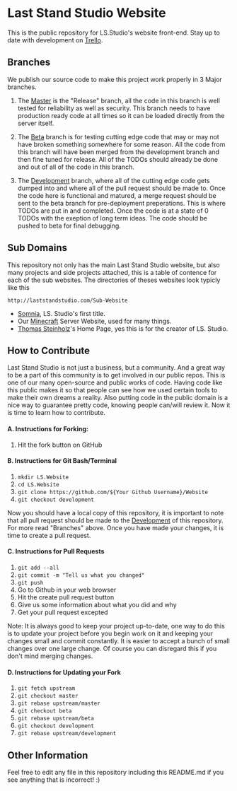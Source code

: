 # Last Stand Studio Website

This is the public repository for LS.Studio's website front-end. Stay up to date with development on [Trello](https://trello.com/b/farQduUj).

## Branches

We publish our source code to make this project work properly in 3 Major branches.

1. The [Master](https://github.com/LastStandStudio/Website/tree/master) is the "Release" branch, 
all the code in this branch is well tested for reliability as well as security. This branch needs to have production 
ready code at all times so it can be loaded directly from the server itself.

2. The [Beta](https://github.com/LastStandStudio/Website/tree/beta) branch is for testing cutting edge code that may or
may not have broken something somewhere for some reason. All the code from this branch will have been merged from
the development branch and then fine tuned for release. All of the TODOs should already be done and out of all of the code in this branch.

3. The [Development](https://github.com/LastStandStudio/Website/tree/development) branch, where all of the cutting edge
code gets dumped into and where all of the pull request should be made to. Once the code here is functional and matured,
a merge request should be sent to the beta branch for pre-deployment preperations. This is where TODOs are put in and completed. Once the code is at a state of 0 TODOs with the exeption of long term ideas. The code should be pushed to beta for final debugging.

## Sub Domains

This repository not only has the main Last Stand Studio website, but also many projects and side projects attached,
this is a table of contence for each of the sub websites. The directories of theses websites look typicly like this 
    
    http://laststandstudio.com/Sub-Website
    
* [Somnia](), LS. Studio's first title.
* Our [Minecraft]() Server Website, used for many things.
* [Thomas Steinholz]()'s Home Page, yes this is for the creator of LS. Studio.

## How to Contribute

Last Stand Studio is not just a business, but a community. And a great way to be a part of this community is to get involved in our public repos. This is one of our many open-source and public works of code. Having code like this public makes it so that people can see how we used certain tools to make their own dreams a reality. Also putting code in the public domain is a nice way to guarantee pretty code, knowing people can/will review it. Now it is time to learn how to contribute.

#### A. Instructions for Forking:
1. Hit the fork button on GitHub

#### B. Instructions for Git Bash/Terminal
1. `mkdir LS.Website`
2. `cd LS.Website`
3. `git clone https://github.com/${Your Github Username}/Website`
4. `git checkout development`

Now you should have a local copy of this repository, it is important to note that all pull request should be made to the [Development](https://github.com/LastStandStudio/Website/tree/development) of this repository. For more read "Branches" above. Once you have made your changes, it is time to create a pull request.

#### C. Instructions for Pull Requests
1. `git add --all`
2. `git commit -m "Tell us what you changed"`
3. `git push`
4. Go to Github in your web browser
5. Hit the create pull request button
6. Give us some information about what you did and why
7. Get your pull request excepted

Note: It is always good to keep your project up-to-date, one way to do this is to update your project before you begin work on it and keeping your changes small and commit constantly. It is easier to accept a bunch of small changes over one large change. Of course you can disregard this if you don't mind merging changes.

#### D. Instructions for Updating your Fork
1. `git fetch upstream`
2. `git checkout master`
3. `git rebase upstream/master`
4. `git checkout beta`
5. `git rebase upstream/beta`
6. `git checkout development`
7. `git rebase upstream/development`

## Other Information

Feel free to edit any file in this repository including this README.md if you see anything that is incorrect! :)
